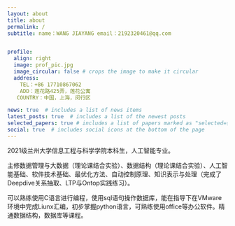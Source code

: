 ```yaml
---
layout: about
title: about
permalink: /
subtitle: name：WANG JIAYANG email：2192320461@qq.com


profile:
  align: right
  image: prof_pic.jpg
  image_circular: false # crops the image to make it circular
  address: 
    TEL：+86 17710867062    
    ADD：莲花路425弄，莲花公寓  
   COUNTRY：中国，上海，闵行区

news: true  # includes a list of news items
latest_posts: true  # includes a list of the newest posts
selected_papers: true # includes a list of papers marked as "selected={true}"
social: true  # includes social icons at the bottom of the page
---
```


2021级兰州大学信息工程与科学学院本科生，人工智能专业。

主修数据管理与大数据（理论课结合实验）、数据结构（理论课结合实验）、人工智能基础、软件技术基础、最优化方法、自动控制原理、知识表示与处理（完成了Deepdive关系抽取、LTP与Ontop实践练习）。

可以熟练使用C语言进行编程，使用sql语句操作数据库，能在指导下在VMware环境中完成Liunx汇编，初步掌握python语言，可熟练使用office等办公软件。精通数据结构，数据库等课程。
